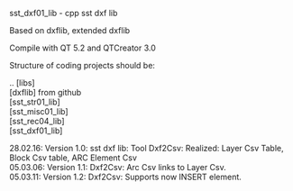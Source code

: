 sst_dxf01_lib - cpp sst dxf lib

Based on dxflib, extended dxflib

Compile with QT 5.2 and QTCreator 3.0

Structure of coding projects should be:

.. [libs]  <BR>
   [dxflib] from github <BR>
   [sst_str01_lib]  <BR>
   [sst_misc01_lib]  <BR>
   [sst_rec04_lib]  <BR>
   [sst_dxf01_lib]  <BR>

28.02.16: Version 1.0: sst dxf lib: Tool Dxf2Csv: Realized: Layer Csv Table, Block Csv table, ARC Element Csv  <BR>
05.03.06: Version 1.1: Dxf2Csv: Arc Csv links to Layer Csv.  <BR>
05.03.11: Version 1.2: Dxf2Csv: Supports now INSERT element.  <BR>

